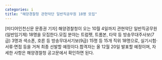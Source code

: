 ```yaml
---
categories: i
title: "해양경찰청 관현악단 일반직공무원 18명 모집"
---
```

[미디어인천신문 문종권 기자] 해양경찰청이 오는 10월 4일까지 관현악단 일반직공무원(일반임기제) 18명을 모집한다.모집 분야는 트럼펫, 트롬본, 타악 등 방송무대주사보(7급) 3명과 색소폰, 호른 등 방송무대서기보(9급) 15명 등 15개 직위 18명으로, 실기시험·서류·면접 등을 거쳐 최종 선발할 예정이다.합격자는 올 12월 20일 발표할 예정이며, 자세한 사항은 해양경찰청 공고문에서 확인하면 된다.